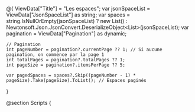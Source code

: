 @{
    ViewData["Title"] = "Les espaces";
    var jsonSpaceList = ViewData["JsonSpaceList"] as string;
    var spaces = string.IsNullOrEmpty(jsonSpaceList)
    ? new List<dynamic>()
    : Newtonsoft.Json.JsonConvert.DeserializeObject<List<dynamic>>(jsonSpaceList);
    var pagination = ViewData["Pagination"] as dynamic;

    // Pagination
    int pageNumber = pagination?.currentPage ?? 1; // Si aucune pagination, on commence par la page 1
    int totalPages = pagination?.totalPages ?? 1;
    int pageSize = pagination?.itemsPerPage ?? 5;

    var pagedSpaces = spaces?.Skip((pageNumber - 1) * pageSize).Take(pageSize).ToList(); // Espaces paginés
}

@section Scripts {
    <script>
         document.addEventListener('DOMContentLoaded', function () {
             const alertMessage = document.createElement('div');
             alertMessage.classList.add('alert', 'alert-danger', 'alert-dismissible', 'fade', 'show');
             alertMessage.setAttribute('role', 'alert');
             alertMessage.style.display = 'none';
            const modal = document.getElementById('backDropModal');


            function updateDurationDisplay() {
                const startDateInput = document.getElementById("startDate").value;
                const endDateInput = document.getElementById("endDate").value;
                const durationDisplay = document.getElementById("durationDisplay");

                if (startDateInput && endDateInput) {
                    const startDate = new Date(startDateInput);
                    const endDate = new Date(endDateInput);
                    if (endDate > startDate) {
                        const duration = endDate - startDate;
                        const hours = Math.floor(duration / (1000 * 60 * 60));
                        const days = Math.floor(hours / 24);
                        const remainingHours = hours % 24;

                        // Afficher la durée
                        const durationText = days > 0 
                            ? `${days}j et ${remainingHours}h`
                            : `${hours}h`;
                        durationDisplay.textContent = `Durée : ${durationText}`;

                        // Vérifier si la durée est inférieure à 3 heures
                        if (hours < 3) {
                            alertMessage.textContent = "La durée doit être d'au moins 3 heures.";
                            durationDisplay.style.color = "red";
                        } else {
                            alertMessage.textContent = "";
                            durationDisplay.style.color = "green";
                        }
                    } else {
                        alertMessage.textContent = "La date de fin doit être supérieure à la date de début.";
                        durationDisplay.textContent = "";
                    }
                }
            }

            // Ajouter des écouteurs d'événements pour la mise à jour en temps réel
            document.getElementById("startDate").addEventListener("change", updateDurationDisplay);
            document.getElementById("endDate").addEventListener("change", updateDurationDisplay);

            const reservationForm = document.getElementById('reservationForm');
            const saveReservationButton = document.getElementById('saveReservation');
            const buttonValideReservation = document.getElementById('button-valide-reservation');

            const token = localStorage.getItem("jwt");
            const isAuthenticated = token ? true : false;
            if(!isAuthenticated){
                buttonValideReservation.disabled = true;
                alertMessage.innerHTML = `
                        Il faut se connécter avant de faire une réservation !!!  
                        <button type="button" class="btn-close" data-bs-dismiss="alert" aria-label="Close"></button>
                    `;
                    alertMessage.style.display = 'block';
            }
            modal.addEventListener('show.bs.modal', function (event) {
                const button = event.relatedTarget; 
                const spaceId = button.getAttribute('data-space-id');
                const inputSpaceId = document.getElementById('inputSpaceId');
                inputSpaceId.value = spaceId || '';
            });

            reservationForm.prepend(alertMessage);

            saveReservationButton.addEventListener('click', function (event) {
                event.preventDefault();
                if(!isAuthenticated){
                    buttonValideReservation.disabled = true;
                    alertMessage.innerHTML = `
                        Il faut se connécter avant de faire une réservation !!!  
                        <button type="button" class="btn-close" data-bs-dismiss="alert" aria-label="Close"></button>
                    `;
                    alertMessage.style.display = 'block';
                }
                else {
                    buttonValideReservation.disabled = false;
                    const startDateInput = document.getElementById('startDate');
                    const endDateInput = document.getElementById('endDate');
    
                    const startDate = new Date(startDateInput.value);
                    const endDate = new Date(endDateInput.value);
    
                    // Réinitialiser l'alerte
                    alertMessage.style.display = 'none';
    
                    if (!startDateInput.value || !endDateInput.value) {
                        alertMessage.innerHTML = `
                            Ces deux champs sont obligatoires !  
                            <button type="button" class="btn-close" data-bs-dismiss="alert" aria-label="Close"></button>
                        `;
                        alertMessage.style.display = 'block';
                        return;
                    }
    
                    if (endDate <= startDate) {
                        alertMessage.innerHTML = `
                            La date de fin doit être supérieure à la date de début !
                            <button type="button" class="btn-close" data-bs-dismiss="alert" aria-label="Close"></button>
                        `;
                        alertMessage.style.display = 'block';
                        return;
                    }
    
                    // Si tout est valide, soumettre le formulaire
                    reservationForm.submit();
                }

            });

        });
    </script>
}

<style>
    .filter-container {
        width: 25%;
        padding: 20px;
    }

    .content-container {
        width: 75%;
        padding: 20px;
    }

    .card-columns {
        display: flex;
        flex-wrap: wrap;
        gap: 20px;
        justify-content: flex-start;
    }

    .card {
        flex: 0 0 30%;
        max-width: 30%;
        box-sizing: border-box;
    }

    .card-img-container {
        position: relative;
    }

    .card-img-top {
        width: 100%;
        height: auto;
        display: block;
    }

    .status-badge {
        position: absolute;
        top: 10px;
        right: 10px;
        background-color: #007bff;
        color: white;
        padding: 5px 10px;
        border-radius: 5px;
        font-size: 12px;
        font-weight: bold;
    }

    .card-body {
        padding: 15px;
        text-align: left;
    }

    .card-text {
        white-space: nowrap;
        overflow: hidden;
        text-overflow: ellipsis;
        max-width: 100%;
    }

    .capacity {
        font-weight: bold;
        color: #007bff;
    }
</style>

<div class="container mt-4">
    <h1 class="text-center">Les espaces disponibles</h1>

    <div class="row mt-3">
        <div class="col-md-2 filter-container">
            <h5>Filtrer la liste</h5>
            <form>
                <div class="form-group">
                    <input type="text" class="form-control" placeholder="Rechercher quelque chose..." style="height: 100%;">
                </div>
                <!-- <div>
                    <label for="filterActivities">Filtrer par Activités:</label>
                    <select multiple class="form-control" id="filterActivities">
                        <option value="Piscine">Piscine</option>
                        <option value="Tennis">Tennis</option>
                        <option value="Salle de réception">Salle de réception</option>
                        <option value="Salle de sport">Salle de sport</option>
                    </select>
                </div>
                <div class="form-group">
                    <label for="filterPrice">Filtrer par Prix:</label>
                    <select class="form-control" id="filterPrice">
                        <option value="1">Moins de 6000 Ar</option>
                        <option value="2">Entre 6000 et 8000 Ar</option>
                        <option value="3">Plus de 8000 Ar</option>
                    </select>
                </div> -->
                <br>
                <button type="submit" class="btn btn-primary">Rechercher</button>
            </form>
        </div>

        <div class="col-md-10 content-container">
            @if (pagedSpaces != null && pagedSpaces.Any())
            {
                <div class="card-columns">
                    @foreach (var space in pagedSpaces)
                    {
                        <div class="card shadow-lg rounded-3">
                            <div class="card-img-container overflow-hidden rounded-top">
                                <img src="@($"{ViewData["ImageBaseUrl"]}/{space.photos[0]}")" class="card-img-top" alt="Space Image">
                            </div>
                            <div class="card-body text-center">
                                <h5 class="card-title mb-3">@space.name</h5>
                                 <div class="demo-inline-spacing">
                                    <span class="badge rounded-pill bg-label-primary">Primary</span>
                                    <span class="badge rounded-pill bg-label-secondary">Secondary</span>
                                    <span class="badge rounded-pill bg-label-success">Success</span>
                                    <span class="badge rounded-pill bg-label-danger">Danger</span>
                                    <span class="badge rounded-pill bg-label-warning">Warning</span>
                                    <span class="badge rounded-pill bg-label-info">Info</span>
                                    <span class="badge rounded-pill bg-label-dark">Dark</span>
                                </div>
                                <a href="@Url.Action("Details", "Space", new { id = space.id })" >
                                    <button class="btn btn-info">
                                    Voir détails
                                    </button>
                                </a>
                            </div>
                        </div>
                    }
                </div>

                <div class="pagination mt-4">
                    <ul class="pagination">
                        @if (pageNumber > 1)
                        {
                            <li class="page-item">
                                <a class="page-link" href="?page=1" aria-label="First">
                                    <span aria-hidden="true">&laquo;&laquo;</span>
                                </a>
                            </li>
                            <li class="page-item">
                                <a class="page-link" href="?page=@(pageNumber - 1)" aria-label="Previous">
                                    <span aria-hidden="true">&laquo;</span>
                                </a>
                            </li>
                        }

                        @for (int i = 1; i <= totalPages; i++)
                        {
                            <li class="page-item @(i == pageNumber ? " active"
                                : "" )">
                                <a class="page-link" href="?page=@i">@i</a>
                            </li>
                        }

                        @if (pageNumber < totalPages)
                        {
                            <li class="page-item">
                                <a class="page-link" href="?page=@(pageNumber + 1)" aria-label="Next">
                                    <span aria-hidden="true">&raquo;</span>
                                </a>
                            </li>
                            <li class="page-item">
                                <a class="page-link" href="?page=@totalPages" aria-label="Last">
                                    <span aria-hidden="true">&raquo;&raquo;</span>
                                </a>
                            </li>
                        }
                    </ul>
                </div>
            }
            else
            {
                <p>Aucun espace disponible.</p>
            }
        </div>

    </div>
</div>

<!-- 
                                <button
                                    class="btn btn-primary" 
                                    data-bs-toggle="modal" 
                                    data-bs-target="#backDropModal" 
                                    data-space-name="@space.name"
                                    data-space-id="@space.id">
                                    Réserver
                                </button>
<div class="modal fade" id="backDropModal" data-bs-backdrop="static" tabindex="-1">
    <div class="modal-dialog">
         <form class="modal-content" id="reservationForm" method="POST" action="@Url.Action("CreateReservation", "Reservation")">
            <div class="modal-header">                
                <h5 class="modal-title" id="backDropModalTitle">Faire une réservation</h5>
                <button type="button" class="btn-close" data-bs-dismiss="modal" aria-label="Close"></button>
            </div>
            <div class="modal-body">
                <input type="hidden" id="inputSpaceId" name="SpaceId">
                <div class="row g-6">
                    <div id="alertMessage"></div>
                </div>

                <div class="modal-body">
                    <input type="hidden" id="inputSpaceId" name="SpaceId">
                    <div class="row g-6">
                        <div id="alertMessage" class="text-danger"></div>
                    </div>

                    <div class="row g-6">
                        <h3 id="durationDisplay"></h3>
                    </div>

                    <div class="row g-6">
                        <div class="col mb-0">
                            <label for="startDate" class="form-label">Date de début</label>
                            <input type="datetime-local" id="startDate" name="StartDate" class="form-control">
                        </div>
                        <div class="col mb-0">
                            <label for="endDate" class="form-label">Date de fin</label>
                            <input type="datetime-local" id="endDate" name="EndDate" class="form-control">
                        </div>
                    </div>
                </div>
            </div>
            <div class="modal-footer">
                <button type="button" class="btn btn-outline-secondary" data-bs-dismiss="modal">Fermer</button>
                <button type="submit" id="button-valide-reservation" class="btn btn-primary" id="saveReservation">Valider la réservation</button>
            </div>
        </form>
    </div>
</div> -->

